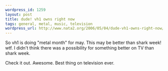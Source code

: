 ```yaml
--- 
wordpress_id: 1259
layout: post
title: dude! vh1 owns right now
tags: general, metal, music, television
wordpress_url: http://www.nata2.org/2006/05/04/dude-vh1-owns-right-now/
---
```

So vh1 is doing "metal month" for may. This may be better than shark week! wtf. I didn't think there was a possibility for something better on TV than shark week.

Check it out. Awesome. Best thing on television ever.
